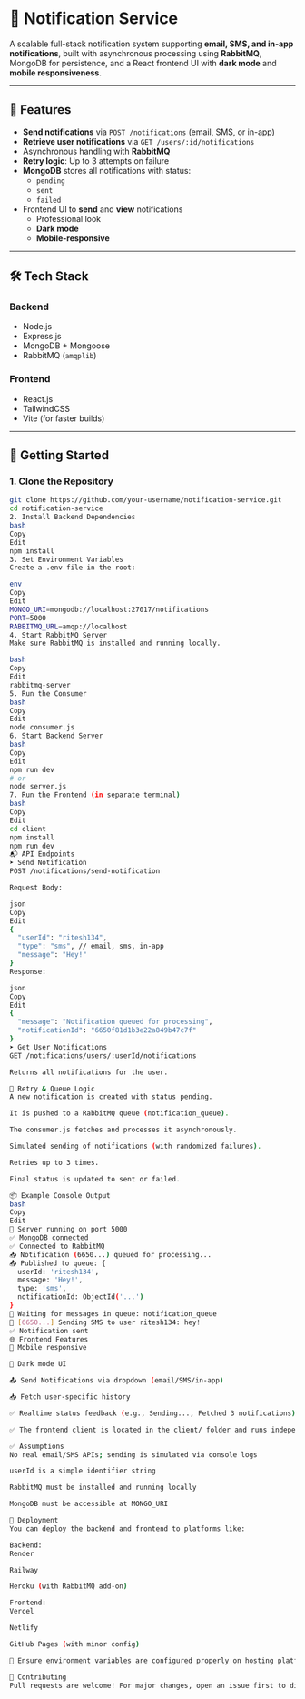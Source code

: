 # 📢 Notification Service

A scalable full-stack notification system supporting **email, SMS, and in-app notifications**, built with asynchronous processing using **RabbitMQ**, MongoDB for persistence, and a React frontend UI with **dark mode** and **mobile responsiveness**.

---

## 📌 Features

- **Send notifications** via `POST /notifications` (email, SMS, or in-app)
- **Retrieve user notifications** via `GET /users/:id/notifications`
- Asynchronous handling with **RabbitMQ**
- **Retry logic**: Up to 3 attempts on failure
- **MongoDB** stores all notifications with status:
  - `pending`
  - `sent`
  - `failed`
- Frontend UI to **send** and **view** notifications
  - Professional look
  - **Dark mode**
  - **Mobile-responsive**

---

## 🛠️ Tech Stack

### Backend
- Node.js
- Express.js
- MongoDB + Mongoose
- RabbitMQ (`amqplib`)

### Frontend
- React.js
- TailwindCSS
- Vite (for faster builds)

---

## 🚀 Getting Started

### 1. Clone the Repository

```bash
git clone https://github.com/your-username/notification-service.git
cd notification-service
2. Install Backend Dependencies
bash
Copy
Edit
npm install
3. Set Environment Variables
Create a .env file in the root:

env
Copy
Edit
MONGO_URI=mongodb://localhost:27017/notifications
PORT=5000
RABBITMQ_URL=amqp://localhost
4. Start RabbitMQ Server
Make sure RabbitMQ is installed and running locally.

bash
Copy
Edit
rabbitmq-server
5. Run the Consumer
bash
Copy
Edit
node consumer.js
6. Start Backend Server
bash
Copy
Edit
npm run dev
# or
node server.js
7. Run the Frontend (in separate terminal)
bash
Copy
Edit
cd client
npm install
npm run dev
📬 API Endpoints
➤ Send Notification
POST /notifications/send-notification

Request Body:

json
Copy
Edit
{
  "userId": "ritesh134",
  "type": "sms", // email, sms, in-app
  "message": "Hey!"
}
Response:

json
Copy
Edit
{
  "message": "Notification queued for processing",
  "notificationId": "6650f81d1b3e22a849b47c7f"
}
➤ Get User Notifications
GET /notifications/users/:userId/notifications

Returns all notifications for the user.

🔁 Retry & Queue Logic
A new notification is created with status pending.

It is pushed to a RabbitMQ queue (notification_queue).

The consumer.js fetches and processes it asynchronously.

Simulated sending of notifications (with randomized failures).

Retries up to 3 times.

Final status is updated to sent or failed.

📦 Example Console Output
bash
Copy
Edit
🚀 Server running on port 5000
✅ MongoDB connected
✅ Connected to RabbitMQ
📥 Notification (6650...) queued for processing...
📤 Published to queue: {
  userId: 'ritesh134',
  message: 'Hey!',
  type: 'sms',
  notificationId: ObjectId('...')
}
🐰 Waiting for messages in queue: notification_queue
📱 [6650...] Sending SMS to user ritesh134: hey!
✅ Notification sent
🌐 Frontend Features
📱 Mobile responsive

🌙 Dark mode UI

📤 Send Notifications via dropdown (email/SMS/in-app)

📥 Fetch user-specific history

✅ Realtime status feedback (e.g., Sending..., Fetched 3 notifications)

✅ The frontend client is located in the client/ folder and runs independently via Vite.

✅ Assumptions
No real email/SMS APIs; sending is simulated via console logs

userId is a simple identifier string

RabbitMQ must be installed and running locally

MongoDB must be accessible at MONGO_URI

🚀 Deployment
You can deploy the backend and frontend to platforms like:

Backend:
Render

Railway

Heroku (with RabbitMQ add-on)

Frontend:
Vercel

Netlify

GitHub Pages (with minor config)

📝 Ensure environment variables are configured properly on hosting platforms, and backend URL in frontend is updated accordingly.

🤝 Contributing
Pull requests are welcome! For major changes, open an issue first to discuss.